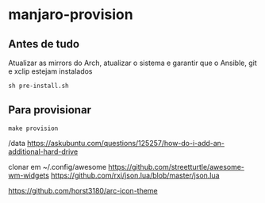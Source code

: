 # manjaro-provision

## Antes de tudo
Atualizar as mirrors do Arch, atualizar o sistema e garantir que o Ansible, git e xclip estejam instalados

```
sh pre-install.sh
```


## Para provisionar

```
make provision
```
/data
https://askubuntu.com/questions/125257/how-do-i-add-an-additional-hard-drive

clonar em ~/.config/awesome
https://github.com/streetturtle/awesome-wm-widgets
https://github.com/rxi/json.lua/blob/master/json.lua

https://github.com/horst3180/arc-icon-theme
